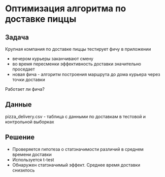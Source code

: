 #  Оптимизация алгоритма по доставке пиццы
## Задача
Крупная компания по доставке пиццы тестирует фичу в приложении
- вечером курьеры заканчивают смену
- во время пересменки эффективность доставки значительно проседает
- новая фича - алгоритм построения маршрута до дома курьера через точки доставки

Работает ли фича?

## Данные
pizza_delivery.csv - таблица с данными по доставкам в тестовой и контрольной выборках

## Решение
- Проверяется гипотеза о статзначимости различий в среднем времени доставки
- Используется t-test
- Обнаружен статзначимый эффект. Среднее время доставки снизилось
